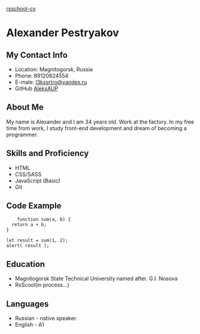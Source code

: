 [rsschool-cv](https://AleksAUP.github.io/rsschool-cv/cv)

  # **Alexander Pestryakov** # 




## My Contact Info ##
* Location: Magnitogorsk, Russia 
* Phone: 89120824554
* E-male: l3kssrtro@yandex.ru
* GitHub [AleksAUP](https://github.com/AleksAUP)

## About Me ##

My name is Alexander and I am 34 years old. Work at the factory. In my free time from work, I study front-end development and dream of becoming a programmer.

## Skills and Proficiency ##

* HTML
* CSS/SASS
* JavaScript (Basic)
* Git

## Code Example ##

```
    function sum(a, b) {
  return a + b;
}

let result = sum(1, 2);
alert( result );
```

## Education ##

* Magnitogorsk State Technical University named after. G.I. Nosova
* RsScool(in process...)

## Languages ##
* Russian - native speaker.
* English - A1 
